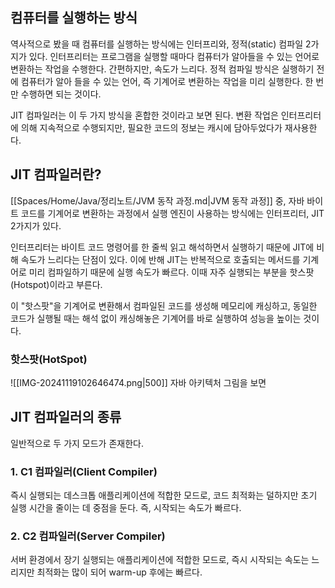 ## 컴퓨터를 실행하는 방식
역사적으로 봤을 때 컴퓨터를 실행하는 방식에는 인터프리와, 정적(static) 컴파일 2가지가 있다.
인터프리터는 프로그램을 실행할 때마다 컴퓨터가 알아들을 수 있는 언어로 변환하는 작업을 수행한다. 간편하지만, 속도가 느리다.
정적 컴파일 방식은 실행하기 전에 컴퓨터가 알아 들을 수 있는 언어, 즉 기계어로 변환하는 작업을 미리 실행한다. 한 번만 수행하면 되는 것이다.

JIT 컴파일러는 이 두 가지 방식을 혼합한 것이라고 보면 된다.
변환 작업은 인터프리터에 의해 지속적으로 수행되지만, 필요한 코드의 정보는 캐시에 담아두었다가 재사용한다.

## JIT 컴파일러란?
[[Spaces/Home/Java/정리노트/JVM 동작 과정.md|JVM 동작 과정]] 중, 자바 바이트 코드를 기계어로 변환하는 과정에서 실행 엔진이 사용하는 방식에는 인터프리터, JIT 2가지가 있다.

인터프리터는 바이트 코드 명령어를 한 줄씩 읽고 해석하면서 실행하기 때문에 JIT에 비해 속도가 느리다는 단점이 있다.
이에 반해 JIT는 반복적으로 호출되는 메서드를 기계어로 미리 컴파일하기 때문에 실행 속도가 빠르다. 이때 자주 실행되는 부분을 핫스팟(Hotspot)이라고 부른다.

이 "핫스팟"을 기계어로 변환해서 컴파일된 코드를 생성해 메모리에 캐싱하고, 동일한 코드가 실행될 때는 해석 없이 캐싱해놓은 기계어를 바로 실행하여 성능을 높이는 것이다.

### 핫스팟(HotSpot)
![[IMG-20241119102646474.png|500]]
자바 아키텍처 그림을 보면 

## JIT 컴파일러의 종류
일반적으로 두 가지 모드가 존재한다.

### 1. C1 컴파일러(Client Compiler)
즉시 실행되는 데스크톱 애플리케이션에 적합한 모드로, 코드 최적화는 덜하지만 초기 실행 시간을 줄이는 데 중점을 둔다. 즉, 시작되는 속도가 빠르다.

### 2. C2 컴파일러(Server Compiler)
서버 환경에서 장기 실행되는 애플리케이션에 적합한 모드로, 즉시 시작되는 속도는 느리지만 최적화는 많이 되어 warm-up 후에는 빠르다.





